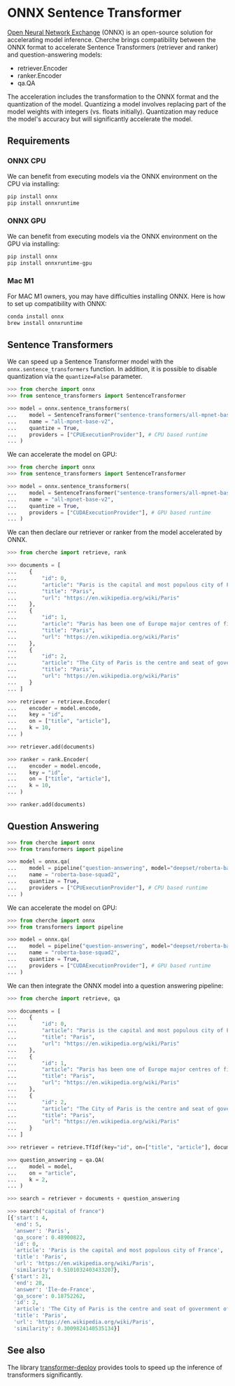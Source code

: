 # ONNX Sentence Transformer

[Open Neural Network Exchange](https://github.com/onnx/onnx) (ONNX) is an open-source solution for accelerating model inference. Cherche brings compatibility between the ONNX format to accelerate Sentence Transformers (retriever and ranker) and question-answering models:

- retriever.Encoder
- ranker.Encoder
- qa.QA

The acceleration includes the transformation to the ONNX format and the quantization of the model. Quantizing a model involves replacing part of the model weights with integers (vs. floats initially). Quantization may reduce the model's accuracy but will significantly accelerate the model.

## Requirements

### ONNX CPU

We can benefit from executing models via the ONNX environment on the CPU via installing:

```sh
pip install onnx
pip install onnxruntime
```

### ONNX GPU

We can benefit from executing models via the ONNX environment on the GPU via installing:

```sh
pip install onnx
pip install onnxruntime-gpu
```

### Mac M1

For MAC M1 owners, you may have difficulties installing ONNX. Here is how to set up compatibility with ONNX:

```sh
conda install onnx
brew install onnxruntime
```

## Sentence Transformers

We can speed up a Sentence Transformer model with the `onnx.sentence_transformers` function. In addition, it is possible to disable quantization via the `quantize=False` parameter.

```python
>>> from cherche import onnx
>>> from sentence_transformers import SentenceTransformer

>>> model = onnx.sentence_transformers(
...    model = SentenceTransformer("sentence-transformers/all-mpnet-base-v2"),
...    name = "all-mpnet-base-v2",
...    quantize = True,
...    providers = ["CPUExecutionProvider"], # CPU based runtime
... )
```

We can accelerate the model on GPU:

```python
>>> from cherche import onnx
>>> from sentence_transformers import SentenceTransformer

>>> model = onnx.sentence_transformers(
...    model = SentenceTransformer("sentence-transformers/all-mpnet-base-v2", device="cuda"),
...    name = "all-mpnet-base-v2",
...    quantize = True,
...    providers = ["CUDAExecutionProvider"], # GPU based runtime
... )
```

We can then declare our retriever or ranker from the model accelerated by ONNX.

```python
>>> from cherche import retrieve, rank

>>> documents = [
...    {
...        "id": 0,
...        "article": "Paris is the capital and most populous city of France",
...        "title": "Paris",
...        "url": "https://en.wikipedia.org/wiki/Paris"
...    },
...    {
...        "id": 1,
...        "article": "Paris has been one of Europe major centres of finance, diplomacy , commerce , fashion , gastronomy , science , and arts.",
...        "title": "Paris",
...        "url": "https://en.wikipedia.org/wiki/Paris"
...    },
...    {
...        "id": 2,
...        "article": "The City of Paris is the centre and seat of government of the region and province of Île-de-France .",
...        "title": "Paris",
...        "url": "https://en.wikipedia.org/wiki/Paris"
...    }
... ]

>>> retriever = retrieve.Encoder(
...    encoder = model.encode,
...    key = "id",
...    on = ["title", "article"],
...    k = 10,
... )

>>> retriever.add(documents)

>>> ranker = rank.Encoder(
...    encoder = model.encode,
...    key = "id",
...    on = ["title", "article"],
...    k = 10,
... )

>>> ranker.add(documents)
```


## Question Answering

```python
>>> from cherche import onnx
>>> from transformers import pipeline

>>> model = onnx.qa(
...    model = pipeline("question-answering", model="deepset/roberta-base-squad2", tokenizer="deepset/roberta-base-squad2"),
...    name = "roberta-base-squad2",
...    quantize = True,
...    providers = ["CPUExecutionProvider"], # CPU based runtime
... )
```

We can accelerate the model on GPU:

```python
>>> from cherche import onnx
>>> from transformers import pipeline

>>> model = onnx.qa(
...    model = pipeline("question-answering", model="deepset/roberta-base-squad2", tokenizer="deepset/roberta-base-squad2", device=0),
...    name = "roberta-base-squad2",
...    quantize = True,
...    providers = ["CUDAExecutionProvider"], # GPU based runtime
... )
```

We can then integrate the ONNX model into a question answering pipeline:

```python
>>> from cherche import retrieve, qa

>>> documents = [
...    {
...        "id": 0,
...        "article": "Paris is the capital and most populous city of France",
...        "title": "Paris",
...        "url": "https://en.wikipedia.org/wiki/Paris"
...    },
...    {
...        "id": 1,
...        "article": "Paris has been one of Europe major centres of finance, diplomacy , commerce , fashion , gastronomy , science , and arts.",
...        "title": "Paris",
...        "url": "https://en.wikipedia.org/wiki/Paris"
...    },
...    {
...        "id": 2,
...        "article": "The City of Paris is the centre and seat of government of the region and province of Île-de-France .",
...        "title": "Paris",
...        "url": "https://en.wikipedia.org/wiki/Paris"
...    }
... ]

>>> retriever = retrieve.TfIdf(key="id", on=["title", "article"], documents=documents, k=30)

>>> question_answering = qa.QA(
...    model = model,
...    on = "article",
...    k = 2,
... )

>>> search = retriever + documents + question_answering

>>> search("capital of france")
[{'start': 4,
  'end': 5,
  'answer': 'Paris',
  'qa_score': 0.48900822,
  'id': 0,
  'article': 'Paris is the capital and most populous city of France',
  'title': 'Paris',
  'url': 'https://en.wikipedia.org/wiki/Paris',
  'similarity': 0.5101032403433207},
 {'start': 21,
  'end': 28,
  'answer': 'Île-de-France',
  'qa_score': 0.18752262,
  'id': 2,
  'article': 'The City of Paris is the centre and seat of government of the region and province of Île-de-France .',
  'title': 'Paris',
  'url': 'https://en.wikipedia.org/wiki/Paris',
  'similarity': 0.3009824140535134}]
```

## See also

The library [transformer-deploy](https://github.com/ELS-RD/transformer-deploy) provides tools to speed up the inference of transformers significantly.
